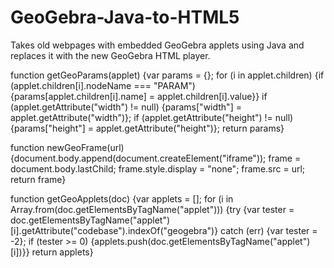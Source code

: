 # GeoGebra-Java-to-HTML5
Takes old webpages with embedded GeoGebra applets using Java and replaces it with the new GeoGebra HTML player.

function getGeoParams(applet) {var params = {}; for (i in applet.children) {if (applet.children[i].nodeName === "PARAM") {params[applet.children[i].name] = applet.children[i].value}} if (applet.getAttribute("width") != null) {params["width"] = applet.getAttribute("width")}; if (applet.getAttribute("height") != null) {params["height"] = applet.getAttribute("height")}; return params}

function newGeoFrame(url) {document.body.append(document.createElement("iframe")); frame = document.body.lastChild; frame.style.display = "none"; frame.src = url; return frame}

function getGeoApplets(doc) {var applets = []; for (i in Array.from(doc.getElementsByTagName("applet"))) {try {var tester = doc.getElementsByTagName("applet")[i].getAttribute("codebase").indexOf("geogebra")} catch (err) {var tester = -2}; if (tester >= 0) {applets.push(doc.getElementsByTagName("applet")[i])}} return applets}

